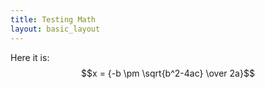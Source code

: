```yaml
---
title: Testing Math
layout: basic_layout
---
```


Here it is: $$x = {-b \pm \sqrt{b^2-4ac} \over 2a}$$